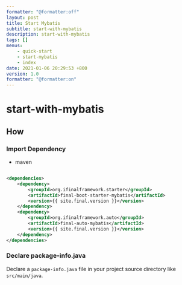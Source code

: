 ```yaml
---
formatter: "@formatter:off"
layout: post
title: Start Mybatis
subtitle: start-with-mybatis 
description: start-with-mybatis 
tags: [] 
menus: 
    - quick-start
    - start-mybatis
    - index
date: 2021-01-06 20:29:53 +800 
version: 1.0
formatter: "@formatter:on"
---
```


# start-with-mybatis

## How

### Import Dependency

* maven

```xml

<dependencies>
    <dependency>
        <groupId>org.ifinalframework.starter</groupId>
        <artifactId>final-boot-starter-mybatis</artifactId>
        <version>{{ site.final.version }}</version>
    </dependency>
    <dependency>
        <groupId>org.ifinalframework.auto</groupId>
        <artifactId>final-auto-mybatis</artifactId>
        <version>{{ site.final.version }}</version>
    </dependency>
</dependencies>
```

### Declare package-info.java

Declare a `package-info.java` file in your project source directory like `src/main/java`.

